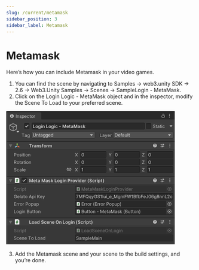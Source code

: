 ```yaml
---
slug: /current/metamask
sidebar_position: 3
sidebar_label: Metamask
---
```


# Metamask

Here’s how you can include Metamask in your video games.
1. You can find the scene by navigating to Samples → web3.unity SDK → 2.6 → Web3.Unity Samples → Scenes → SampleLogin - MetaMask.
2. Click on the Login Logic - MetaMask object and in the inspector, modify the Scene To Load to your preferred scene.

![](Assets/metamask-login-logic.png)

3. Add the Metamask scene and your scene to the build settings, and you’re done.